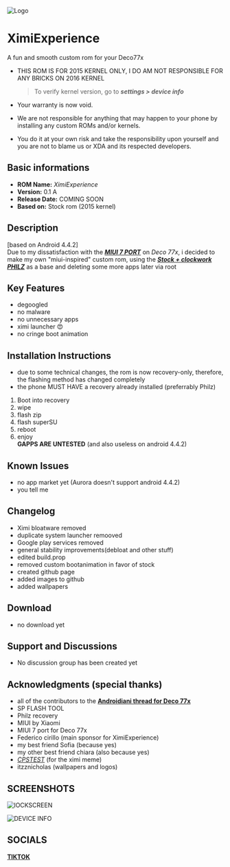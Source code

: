 ![Logo](./Logo.png)

# XimiExperience
A fun and smooth custom rom for your Deco77x

* THIS ROM IS FOR 2015 KERNEL ONLY, I DO AM NOT RESPONSIBLE FOR ANY BRICKS ON 2016 KERNEL
  > To verify kernel version, go to __*settings > device info*__

 * Your warranty is now void.
 * We are not responsible for anything that may happen to your phone by installing any custom ROMs and/or kernels. 
 * You do it at your own risk and take the responsibility upon yourself and you are not to blame us or XDA and its respected developers.

## Basic informations
- **ROM Name:**  _XimiExperience_
- **Version:** 0.1 A
- **Release Date:** COMING SOON
- **Based on:** Stock rom (2015 kernel)

## **Description**
[based on Android 4.4.2] <br>
Due to my dissatisfaction with the [_**MIUI 7 PORT**_](https://www.androidiani.com/forum/modding-smartphone-altroconsumo/522845-miui-7-deco77x-port-bigboss97.html) on _Deco 77x_, i decided to make my own "miui-inspired" custom rom, 
using the [_**Stock + clockwork PHILZ**_](https://www.needrom.com/download/deco-77x-2/) as a base and deleting some more apps later via root

## **Key Features**
- degoogled
- no malware
- no unnecessary apps
- ximi launcher 😍
- no cringe boot animation

## **Installation Instructions**
* due to some technical changes, the rom is now recovery-only, therefore, the flashing method has changed completely
* the phone MUST HAVE a recovery already installed (preferrably Philz)

1. Boot into recovery
2. wipe
3. flash zip
4. flash superSU
5. reboot
6. enjoy <br>
**GAPPS ARE UNTESTED** (and also useless on android 4.4.2)

## **Known Issues**
- no app market yet (Aurora doesn't support android 4.4.2)
- you tell me


## **Changelog**
- Ximi bloatware removed
- duplicate system launcher remooved
- Google play services removed
- general stability improvements(debloat and other stuff)
- edited build.prop
- removed custom bootanimation in favor of stock
- created github page
- added images to github
- added wallpapers

## **Download**
* no download yet

## **Support and Discussions**
- No discussion group has been created yet

## **Acknowledgments** (special thanks)
- all of the contributors to the [**Androidiani thread for Deco 77x**](https://www.androidiani.com/forum/modding-smartphone-altroconsumo/507498-smartphone-altroconsumo-mt6572-modding.html)
- SP FLASH TOOL
- Philz recovery
- MIUI by Xiaomi
- MIUI 7 port for Deco 77x
- Federico cirillo (main sponsor for XimiExperience)
- my best friend Sofia (because yes)
- my other best friend chiara (also because yes)
- [_CPSTEST_](https://tiktok.com/@cpstest_) (for the ximi meme)
- itzznicholas (wallpapers and logos)

## SCREENSHOTS
![**lOCKSCREEN**](./Lockscreen.png)

![**DEVICE INFO**](./Info.png)

## SOCIALS
[**TIKTOK**](https://tiktok.com/@tuttohomebrew)
